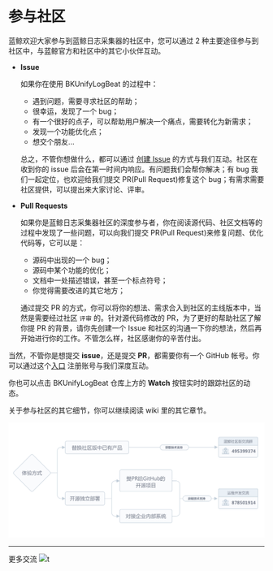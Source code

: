 # 参与社区


蓝鲸欢迎大家参与到蓝鲸日志采集器的社区中，您可以通过 2 种主要途径参与到社区中，与蓝鲸官方和社区中的其它小伙伴互动。
* **Issue**

    如果你在使用 BKUnifyLogBeat 的过程中：
    - 遇到问题，需要寻求社区的帮助；
    - 很幸运，发现了一个 bug；
    - 有一个很好的点子，可以帮助用户解决一个痛点，需要转化为新需求；
    - 发现一个功能优化点；
    - 想交个朋友...
    
    总之，不管你想做什么，都可以通过 [创建 Issue](https://github.com/TencentBlueKing/BKUnifyLogBeat/issues/new) 的方式与我们互动。社区在收到你的 issue 后会在第一时间内响应。有问题我们会帮你解决；有 bug 我们一起定位，也欢迎给我们提交 PR(Pull Request)修复这个 bug；有需求需要社区提供，可以提出来大家讨论、评审。
    
* **Pull Requests**

    如果你是蓝鲸日志采集器社区的深度参与者，你在阅读源代码、社区文档等的过程中发现了一些问题，可以向我们提交 PR(Pull Request)来修复问题、优化代码等，它可以是：
    
    - 源码中出现的一个 bug；
    - 源码中某个功能的优化；
    - 文档中一处描述错误，甚至一个标点符号；
    - 你觉得需要改进的其它地方；
    
    通过提交 PR 的方式，你可以将你的想法、需求合入到社区的主线版本中，当然是需要经过社区 `评审` 的。针对源代码修改的 PR，为了更好的帮助社区了解你提 PR 的背景，请你先创建一个 Issue 和社区的沟通一下你的想法，然后再开始进行你的工作。不管怎么样，社区感谢你的辛苦付出。
    
当然，不管你是想提交 **issue**，还是提交 **PR**，都需要你有一个 GitHub 帐号。你可以通过这个[入口](https://github.com/join) 注册账号与我们深度互动。

你也可以点击 BKUnifyLogBeat 仓库上方的 **Watch** 按钮实时的跟踪社区的动态。

关于参与社区的其它细节，你可以继续阅读 wiki 里的其它章节。

![](../resource/img/wiki/community-flow.png)

--------------------
更多交流
![](../resource/img/wiki/contactus.jpg)t